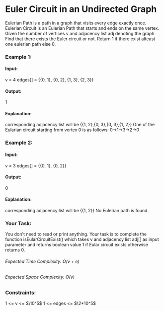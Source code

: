 # Euler Circuit in an Undirected Graph
Eulerian Path is a path in a graph that visits every edge exactly once. Eulerian Circuit is an Eulerian Path that starts and ends on the same vertex. Given the number of vertices v and adjacency list adj denoting the graph. Find that there exists the Euler circuit or not. Return 1 if there exist  alteast one eulerian path else 0.

### Example 1:
#### Input: 
v = 4 
edges[] = {{0, 1}, 
           {0, 2}, 
           {1, 3}, 
           {2, 3}}
#### Output: 
1
#### Explanation: 
corresponding adjacency list will be {{1, 2},{0, 3},{0, 3},{1, 2}}
One of the Eularian circuit 
starting from vertex 0 is as follows:
0->1->3->2->0

### Example 2:
#### Input: 
v = 3
edges[] = {{0, 1}, 
         {0, 2}}
#### Output: 
0
#### Explanation:
corresponding adjacency list will be {{1, 2}}
No Eulerian path is found.

### Your Task:
You don't need to read or print anything. Your task is to complete the function isEularCircuitExist() which takes v and adjacency list adj[] as input parameter and returns boolean value 1 if Eular circuit exists otherwise returns 0.

###### Expected Time Complexity: O(v + e)
###### Expected Space Complexity: O(v)

### Constraints:
1 <= v <=  $`\10^5`$
1 <= edges <= $`\2*10^5`$
